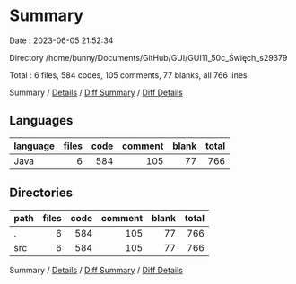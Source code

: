 # Summary

Date : 2023-06-05 21:52:34

Directory /home/bunny/Documents/GitHub/GUI/GUI11_50c_Święch_s29379

Total : 6 files,  584 codes, 105 comments, 77 blanks, all 766 lines

Summary / [Details](details.md) / [Diff Summary](diff.md) / [Diff Details](diff-details.md)

## Languages
| language | files | code | comment | blank | total |
| :--- | ---: | ---: | ---: | ---: | ---: |
| Java | 6 | 584 | 105 | 77 | 766 |

## Directories
| path | files | code | comment | blank | total |
| :--- | ---: | ---: | ---: | ---: | ---: |
| . | 6 | 584 | 105 | 77 | 766 |
| src | 6 | 584 | 105 | 77 | 766 |

Summary / [Details](details.md) / [Diff Summary](diff.md) / [Diff Details](diff-details.md)
